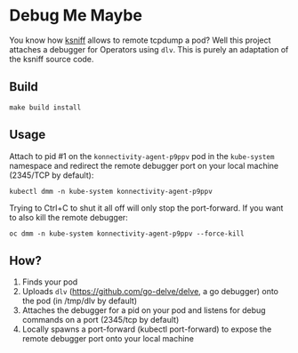 # Debug Me Maybe

You know how [ksniff](https://github.com/eldadru/ksniff) allows to remote
tcpdump a pod? Well this project attaches a debugger for Operators using `dlv`.
This is purely an adaptation of the ksniff source code.

## Build

```
make build install
```

## Usage

Attach to pid #1 on the `konnectivity-agent-p9ppv` pod in the `kube-system`
namespace and redirect the remote debugger port on your local machine
(2345/TCP by default):
```
kubectl dmm -n kube-system konnectivity-agent-p9ppv
```

Trying to Ctrl+C to shut it all off will only stop the port-forward. If you
want to also kill the remote debugger:
```
oc dmm -n kube-system konnectivity-agent-p9ppv --force-kill
```

## How?

1. Finds your pod
2. Uploads `dlv` (https://github.com/go-delve/delve, a go debugger) onto the
   pod (in /tmp/dlv by default)
3. Attaches the debugger for a pid on your pod and listens for debug commands
   on a port (2345/tcp by default)
4. Locally spawns a port-forward (kubectl port-forward) to expose the remote
   debugger port onto your local machine
